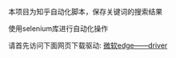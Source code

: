 本项目为知乎自动化脚本，保存关键词的搜索结果

使用selenium库进行自动化操作

请首先访问下面网页下载驱动:
[微软edge——driver](https://developer.microsoft.com/en-us/microsoft-edge/tools/webdriver/?form=MA13LH#downloads)
